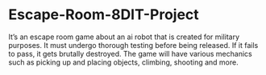 # Escape-Room-8DIT-Project
It’s an escape room game about an ai robot that is created for military purposes. It must undergo thorough testing before being released. If it fails to pass, it gets brutally destroyed. The game will have various mechanics such as picking up and placing objects, climbing, shooting and more. 
